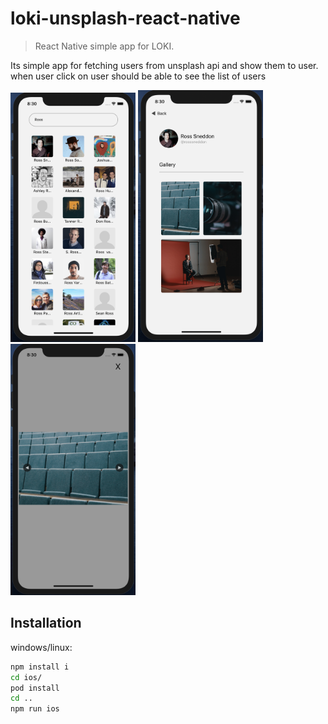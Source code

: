 # loki-unsplash-react-native
> React Native simple app for LOKI.

Its simple app for fetching users from unsplash api and show them to user. when user click on user should be able to see the list of users 

<img src="./screen1.png" width="200">
<img src="./screen2.png" width="200">
<img src="./screen3.png" width="200">

## Installation

windows/linux:
```sh
npm install i
cd ios/
pod install
cd ..
npm run ios
```
